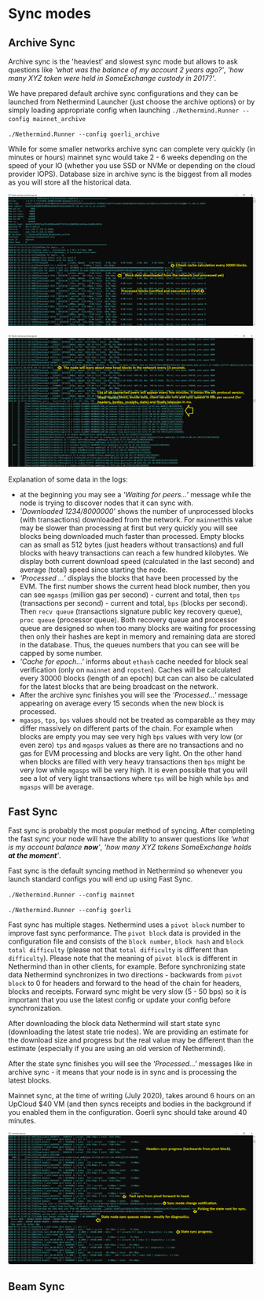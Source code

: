 # Sync modes

## Archive Sync

Archive sync is the 'heaviest' and slowest sync mode but allows to ask questions like _'what was the balance of my account 2 years ago?'_, _'how many XYZ token were held in SomeExchange custody in 2017?'_.

We have prepared default archive sync configurations and they can be launched from Nethermind Launcher \(just choose the archive options\) or by simply loading appropriate config when launching `./Nethermind.Runner --config mainnet_archive`

`./Nethermind.Runner --config goerli_archive`

While for some smaller networks archive sync can complete very quickly \(in minutes or hours\) mainnet sync would take 2 - 6 weeks depending on the speed of your IO \(whether you use SSD or NVMe or depending on the cloud provider IOPS\). Database size in archive sync is the biggest from all modes as you will store all the historical data.

![Example of the archive sync logs](../.gitbook/assets/image%20%2858%29.png)

![](../.gitbook/assets/image%20%2857%29.png)

Explanation of some data in the logs:

* at the beginning you may see a _'Waiting for peers...'_ message while the node is trying to discover nodes that it can sync with.
* _'Downloaded 1234/8000000'_ shows the number of unprocessed blocks \(with transactions\) downloaded from the network. For `mainnet`this value may be slower than processing at first but very quickly you will see blocks being downloaded much faster than processed. Empty blocks can as small as 512 bytes \(just headers without transactions\) and full blocks with heavy transactions can reach a few hundred kilobytes. We display both current download speed \(calculated in the last second\) and average \(total\) speed since starting the node.
* _'Processed ...'_ displays the blocks that have been processed by the EVM. The first number shows the current head block number, then you can see `mgasps` \(million gas per second\) - current and total, then `tps` \(transactions per second\) - current and total, `bps` \(blocks per second\). Then `recv queue` \(transactions signature public key recovery queue\), `proc queue` \(processor queue\). Both recovery queue and processor queue are designed so when too many blocks are waiting for processing then only their hashes are kept in memory and remaining data are stored in the database. Thus, the queues numbers that you can see will be capped by some number.
* _'Cache for epoch...'_ informs about `ethash` cache needed for block seal verification \(only on `mainnet` and `ropsten`\). Caches will be calculated every 30000 blocks \(length of an epoch\) but can can also be calculated for the latest blocks that are being broadcast on the network.
* After the archive sync finishes you will see the _'Processed...'_ message appearing on average every 15 seconds when the new block is processed.
* `mgasps`, `tps`, `bps` values should not be treated as comparable as they may differ massively on different parts of the chain. For example when blocks are empty you may see very high `bps` values with very low \(or even zero\) `tps` and `mgasps` values as there are no transactions and no gas for EVM processing and blocks are very light. On the other hand when blocks are filled with very heavy transactions then `bps` might be very low while `mgasps` will be very high. It is even possible that you will see a lot of very light transactions where `tps` will be high while `bps` and `mgasps` will be average.

## Fast Sync

Fast sync is probably the most popular method of syncing. After completing the fast sync your node will have the ability to answer questions like _'what is my account balance **now**'_, _'how many XYZ tokens SomeExchange holds **at the moment**'_.

Fast sync is the default syncing method in Nethermind so whenever you launch standard configs you will end up using Fast Sync.

`./Nethermind.Runner --config mainnet`

`./Nethermind.Runner --config goerli`

Fast sync has multiple stages. Nethermind uses a `pivot block` number to improve fast sync performance. The `pivot block` data is provided in the configuration file and consists of the `block number`, `block hash` and `block total difficulty` \(please not that `total difficulty` is different than `difficulty`\). Please note that the meaning of `pivot block` is different in Nethermind than in other clients, for example. Before synchronizing state data Nethermind synchronizes in two directions - backwards from `pivot block` to 0 for headers and forward to the head of the chain for headers, blocks and receipts. Forward sync might be very slow \(5 - 50 bps\) so it is important that you use the latest config or update your config before synchronization.

After downloading the block data Nethermind will start state sync \(downloading the latest state trie nodes\). We are providing an estimate for the download size and progress but the real value may be different than the estimate \(especially if you are using an old version of Nethermind\).

After the state sync finishes you will see the _'Processed...'_ messages like in archive sync - it means that your node is in sync and is processing the latest blocks.

Mainnet sync, at the time of writing \(July 2020\), takes around 6 hours on an UpCloud $40 VM \(and then syncs receipts and bodies in the background if you enabled them in the configuration. Goerli sync should take around 40 minutes.

![Fast sync logs example for mainnet.](../.gitbook/assets/image%20%2859%29.png)

## Beam Sync

